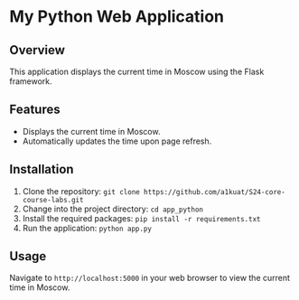 # My Python Web Application

## Overview
This application displays the current time in Moscow using the Flask framework.

## Features
- Displays the current time in Moscow.
- Automatically updates the time upon page refresh.

## Installation
1. Clone the repository: `git clone https://github.com/a1kuat/S24-core-course-labs.git`
2. Change into the project directory: `cd app_python`
3. Install the required packages: `pip install -r requirements.txt`
4. Run the application: `python app.py`

## Usage
Navigate to `http://localhost:5000` in your web browser to view the current time in Moscow.
